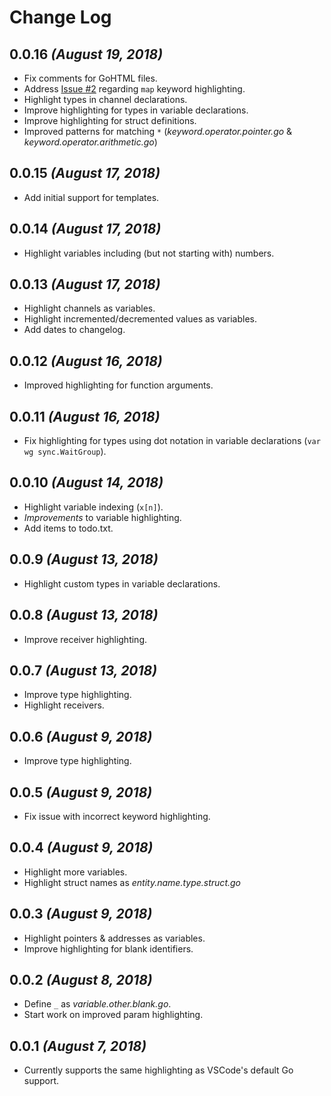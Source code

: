 # Change Log


## 0.0.16 *(August 19, 2018)*
- Fix comments for GoHTML files.
- Address [Issue #2](https://github.com/dunstontc/vscode-go-syntax/issues/2) regarding `map` keyword highlighting.
- Highlight types in channel declarations.
- Improve highlighting for types in variable declarations.
- Improve highlighting for struct definitions.
- Improved patterns for matching `*` (*keyword.operator.pointer.go* & *keyword.operator.arithmetic.go*)

## 0.0.15 *(August 17, 2018)*
- Add initial support for templates.

## 0.0.14 *(August 17, 2018)*
- Highlight variables including (but not starting with) numbers.

## 0.0.13 *(August 17, 2018)*
- Highlight channels as variables.
- Highlight incremented/decremented values as variables.
- Add dates to changelog.

## 0.0.12 *(August 16, 2018)*
- Improved highlighting for function arguments.

## 0.0.11 *(August 16, 2018)*
- Fix highlighting for types using dot notation in variable declarations (`var wg sync.WaitGroup`).

## 0.0.10 *(August 14, 2018)*
- Highlight variable indexing (`x[n]`).
- *Improvements* to variable highlighting.
- Add items to todo.txt.

## 0.0.9 *(August 13, 2018)*
- Highlight custom types in variable declarations.

## 0.0.8 *(August 13, 2018)*
- Improve receiver highlighting.

## 0.0.7 *(August 13, 2018)*
- Improve type highlighting.
- Highlight receivers.

## 0.0.6 *(August 9, 2018)*
- Improve type highlighting.

## 0.0.5 *(August 9, 2018)*
- Fix issue with incorrect keyword highlighting.

## 0.0.4 *(August 9, 2018)*
- Highlight more variables.
- Highlight struct names as *entity.name.type.struct.go*

## 0.0.3  *(August 9, 2018)*
- Highlight pointers & addresses as variables.
- Improve highlighting for blank identifiers.

## 0.0.2 *(August 8, 2018)*
- Define `_` as *variable.other.blank.go*.
- Start work on improved param highlighting.

## 0.0.1 *(August 7, 2018)*
- Currently supports the same highlighting as VSCode's default Go support.
